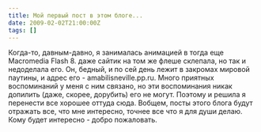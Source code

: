 ```yaml
---
title: Мой первый пост в этом блоге...
date: 2009-02-02T21:00:00Z
tags: []
---
```


Когда-то, давным-давно, я занималась анимацией в тогда еще Macromedia Flash 8. даже сайтик на том же флеше склепала, но так и недоделала его. Он, бедный, и по сей день лежит в закромах мировой паутины, и адрес его - amabilisneville.pp.ru. Много приятных воспоминаний у меня с ним связано, но эти воспоминания никак допилить (даже, скорее, дорубить) его не могут. Поэтому и решила я перенести все хорошее оттуда сюда. Вобщем, посты этого блога будут отражать все, что мне интересно, точнее все что я для души делаю. Кому будет интересно - добро пожаловать.  
